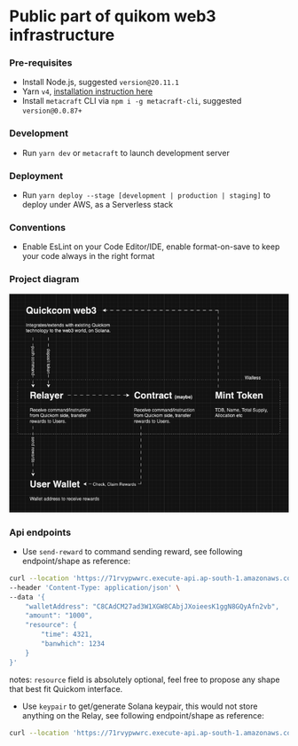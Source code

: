 # Public part of quikom web3 infrastructure

### Pre-requisites
- Install Node.js, suggested `version@20.11.1`
- Yarn `v4`, [installation instruction here](https://yarnpkg.com/getting-started/install)
- Install `metacraft` CLI via `npm i -g metacraft-cli`, suggested `version@0.0.87+`

### Development
- Run `yarn dev` or `metacraft` to launch development server

### Deployment
- Run `yarn deploy --stage [development | production | staging]` to deploy under AWS, as a Serverless stack

### Conventions
- Enable EsLint on your Code Editor/IDE, enable format-on-save to keep your code always in the right format

### Project diagram
![alt text](./documents/project-diagram.png "Project diagram")


### Api endpoints
- Use `send-reward` to command sending reward, see following endpoint/shape as reference:
```bash
curl --location 'https://71rvypwwrc.execute-api.ap-south-1.amazonaws.com/send-reward' \
--header 'Content-Type: application/json' \
--data '{
    "walletAddress": "C8CAdCM27ad3W1XGW8CAbjJXoieesK1ggN8GQyAfn2vb",
    "amount": "1000",
    "resource": {
        "time": 4321,
        "banwhich": 1234
    }
}'
```
notes: `resource` field is absolutely optional, feel free to propose any shape that best fit Quickom interface.


- Use `keypair` to get/generate Solana keypair, this would not store anything on the Relay, see following endpoint/shape as reference:
```bash
curl --location 'https://71rvypwwrc.execute-api.ap-south-1.amazonaws.com/keypair'
```
